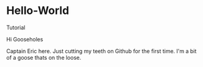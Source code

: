 # Hello-World
Tutorial

Hi Gooseholes

Captain Eric here. Just cutting my teeth on Github for the first time.
I'm a bit of a goose thats on the loose.
